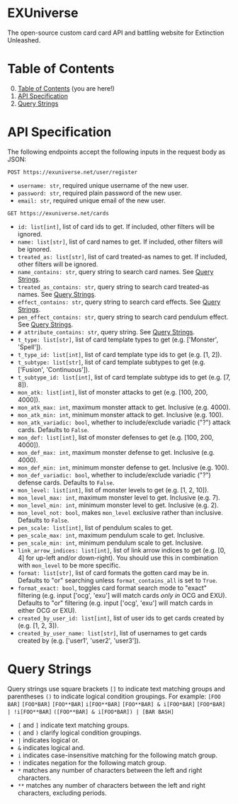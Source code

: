 
# EXUniverse
The open-source custom card card API and battling website for Extinction Unleashed.

# Table of Contents
0. [Table of Contents](#table-of-contents) (you are here!)
1. [API Specification](#api-specification)
2. [Query Strings](#query-strings)

# API Specification
The following endpoints accept the following inputs in the request body as JSON:

`POST https://exuniverse.net/user/register`
 - `username: str`, required unique username of the new user.
 - `password: str`, required plain password of the new user.
 - `email: str`, required unique email of the new user.

`GET https://exuniverse.net/cards`
 - `id: list[int]`, list of card ids to get. If included, other filters will be ignored.
 - `name: list[str]`, list of card names to get. If included, other filters will be ignored.
 - `treated_as: list[str]`, list of card treated-as names to get. If included, other filters will be ignored.
 - `name_contains: str`, query string to search card names. See [Query Strings](#query-strings).
 - `treated_as_contains: str`, query string to search card treated-as names. See [Query Strings](#query-strings).
 - `effect_contains: str`, query string to search card effects. See [Query Strings](#query-strings).
 - `pen_effect_contains: str`, query string to search card pendulum effect. See [Query Strings](#query-strings).
 - `# attribute_contains: str`, query string. See [Query Strings](#query-strings).
 - `t_type: list[str]`, list of card template types to get (e.g. ['Monster', 'Spell']).
 - `t_type_id: list[int]`, list of card template type ids to get (e.g. [1, 2]).
 - `t_subtype: list[str]`, list of card template subtypes to get (e.g. ['Fusion', 'Continuous']).
 - `t_subtype_id: list[int]`, list of card template subtype ids to get (e.g. [7, 8]).
 - `mon_atk: list[int]`, list of monster attacks to get (e.g. [100, 200, 4000]).
 - `mon_atk_max: int`, maximum monster attack to get. Inclusive (e.g. 4000).
 - `mon_atk_min: int`, minimum monster attack to get. Inclusive (e.g. 100).
 - `mon_atk_variadic: bool`, whether to include/exclude variadic ("?") attack cards. Defaults to `False`.
 - `mon_def: list[int]`, list of monster defenses to get (e.g. [100, 200, 4000]).
 - `mon_def_max: int`, maximum monster defense to get. Inclusive (e.g. 4000).
 - `mon_def_min: int`, minimum monster defense to get. Inclusive (e.g. 100).
 - `mon_def_variadic: bool`, whether to include/exclude variadic ("?") defense cards. Defaults to `False`.
 - `mon_level: list[int]`, list of monster levels to get (e.g. [1, 2, 10]).
 - `mon_level_max: int`, maximum monster level to get. Inclusive (e.g. 7).
 - `mon_level_min: int`, minimum monster level to get. Inclusive (e.g. 2).
 - `mon_level_not: bool`, makes `mon_level` exclusive rather than inclusive. Defaults to `False`.
 - `pen_scale: list[int]`, list of pendulum scales to get.
 - `pen_scale_max: int`, maximum pendulum scale to get. Inclusive.
 - `pen_scale_min: int`, minimum pendulum scale to get. Inclusive.
 - `link_arrow_indices: list[int]`, list of link arrow indices to get (e.g. [0, 4] for up-left and/or down-right). You should use this in combination with `mon_level` to be more specific.
 - `format: list[str]`, list of card formats the gotten card may be in. Defaults to "or" searching unless `format_contains_all` is set to `True`.
 - `format_exact: bool`, toggles card format search mode to "exact" filtering (e.g. input ['ocg', 'exu'] will match cards *only in* OCG and EXU). Defaults to "or" filtering (e.g. input ['ocg', 'exu'] will match cards in either OCG or EXU).
 - `created_by_user_id: list[int]`, list of user ids to get cards created by (e.g. [1, 2, 3]).
 - `created_by_user_name: list[str]`, list of usernames to get cards created by (e.g. ['user1', 'user2', 'user3']).




# Query Strings
Query strings use square brackets `[]` to indicate text matching groups and
parentheses `()` to indicate logical condition groupings. For example:
`[FOO BAR]` `[FOO*BAR]` `[FOO**BAR]` `i[FOO**BAR]` `[FOO**BAR] & i[FOO*BAR]`
`[FOO*BAR] | !i[FOO**BAR]` `([FOO**BAR] & i[FOO*BAR]) | [BAR BASH]`
- `[` and `]` indicate text matching groups.
- `(` and `)` clarify logical condition groupings.
- `|` indicates logical or.
- `&` indicates logical and.
- `i` indicates case-insensitive matching for the following match group.
- `!` indicates negation for the following match group.
- `*` matches any number of characters between the left and right characters.
- `**` matches any number of characters between the left and right characters, excluding periods.
